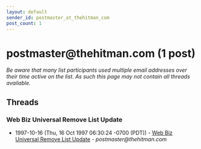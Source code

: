 ```yaml
---
layout: default
sender_id: postmaster_at_thehitman_com
post_count: 1
---
```


# postmaster<span>@</span>thehitman.com (1 post)

_Be aware that many list participants used multiple email addresses over their time active on the list. As such this page may not contain all threads available._

## Threads

### Web Biz Universal Remove List Update
+ 1997-10-16 (Thu, 16 Oct 1997 06:30:24 -0700 (PDT)) - [Web Biz Universal Remove List Update](/archive/1997/10/063bf6576766bdb09cf4a958edfbb1637d009a4a8238e6b249dbc92cebfc7212) - _postmaster@thehitman.com_

